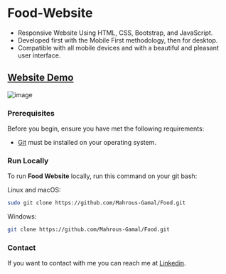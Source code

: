 # Food-Website

- Responsive Website Using HTML, CSS, Bootstrap, and JavaScript.
- Developed first with the Mobile First methodology, then for desktop.
- Compatible with all mobile devices and with a beautiful and pleasant user interface.

## [Website Demo]( https://mahrous-gamal.github.io/Food/)


![image](https://github.com/Mahrous-Gamal/Food-Website/assets/105131896/fbde5207-5924-4a7e-8971-4e4b7fee53a3)



### Prerequisites

Before you begin, ensure you have met the following requirements:

* [Git](https://git-scm.com/downloads "Download Git") must be installed on your operating system.

### Run Locally

To run **Food Website** locally, run this command on your git bash:

Linux and macOS:

```bash
sudo git clone https://github.com/Mahrous-Gamal/Food.git
```

Windows:

```bash
git clone https://github.com/Mahrous-Gamal/Food.git
```

### Contact

If you want to contact with me you can reach me at [Linkedin](https://www.linkedin.com/in/mahrous-gamal-044693218/).
